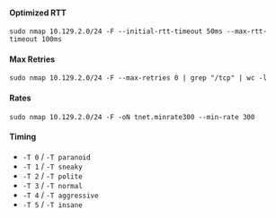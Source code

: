 #### Optimized RTT
```shell
sudo nmap 10.129.2.0/24 -F --initial-rtt-timeout 50ms --max-rtt-timeout 100ms
```

#### Max Retries
```shell
sudo nmap 10.129.2.0/24 -F --max-retries 0 | grep "/tcp" | wc -l
```

#### Rates
```shell
sudo nmap 10.129.2.0/24 -F -oN tnet.minrate300 --min-rate 300
```

#### Timing
- `-T 0` / `-T paranoid`
- `-T 1` / `-T sneaky`
- `-T 2` / `-T polite`
- `-T 3` / `-T normal`
- `-T 4` / `-T aggressive`
- `-T 5` / `-T insane`

